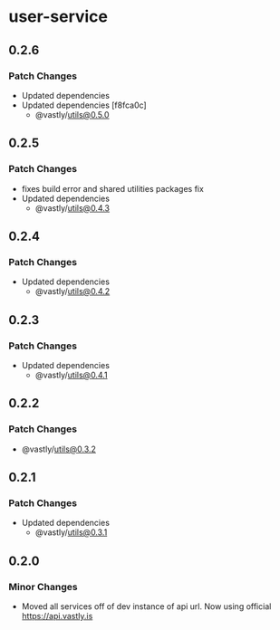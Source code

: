 # user-service

## 0.2.6

### Patch Changes

- Updated dependencies
- Updated dependencies [f8fca0c]
  - @vastly/utils@0.5.0

## 0.2.5

### Patch Changes

- fixes build error and shared utilities packages fix
- Updated dependencies
  - @vastly/utils@0.4.3

## 0.2.4

### Patch Changes

- Updated dependencies
  - @vastly/utils@0.4.2

## 0.2.3

### Patch Changes

- Updated dependencies
  - @vastly/utils@0.4.1

## 0.2.2

### Patch Changes

- @vastly/utils@0.3.2

## 0.2.1

### Patch Changes

- Updated dependencies
  - @vastly/utils@0.3.1

## 0.2.0

### Minor Changes

- Moved all services off of dev instance of api url. Now using official https://api.vastly.is
